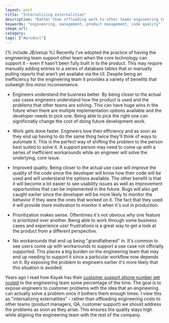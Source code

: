 ```yaml
---
layout: post
title: "Internalizing externalities"
description: "Rather than offloading work to other teams engineering teams should strive to internalize the externalities by supporting business cases as soon as they become technically feasible."
keywords: "engineering, management, product management, code quality"
image_url:
category:
tags: ["#product"]
---
```

{% include JB/setup %}
Recently I've adopted the practice of having the engineering team support other team when the core technology can support it - even if hasn't been fully built in to the product. This may require manually adding entries to a series of database tables that or manually pulling reports that aren't yet availabe via the UI. Despite being an inefficiency for the engineering team it provides a variety of benefits that outweigh this minor inconvenience.

- Engineers understand the business better. By being closer to the actual use cases engineers understand how the product is used and the problems that other teams are solving. This can have huge wins in the future when there are multiple implementation options available and the developer needs to pick one. Being able to pick the right one can significnatly change the cost of doing future development work.

- Work gets done faster. Engineers love their efficiency and as soon as they end up having to do the same thing twice they'll think of ways to automate it. This is the perfect way of shifting the problem to the person best suited to solve it. A support person may need to come up with a series of inefficient workarounds while an engineer will solve the underlying, core issue.

- Improved quality. Being closer to the actual use case will improve the quality of the code since the developer will know how their code will be used and will understand the options available. The other benefit is that it will become a lot easier to see usability issues as well as improvement opportunities that can be implemented in the future. Bugs will also get caught earlier since the developer will be more likely to monitor the behavior if they were the ones that worked on it. The fact that they used it will provide more motivation to monitor it when it's out in production.

- Prioritization makes sense. Oftentimes it's not obvious why one feature is prioritized over another. Being able to work through some business cases and experience user frustrations is a great way to get a look at the product from a different perspective.

- No workarounds that end up being "grandfathered" in. It's common to see users come up with workarounds to support a use case not officially supported. This places a big burden on the engineering team that may end up needing to support it since a particular workflow now depends on it. By exposing the problem to engineers earlier it's more likely that this situation is avoided.

Years ago I read how Kayak has their <a href="http://www.inc.com/magazine/20100201/the-way-i-work-paul-english-of-kayak.html" target="_blank">customer support phone number get routed</a> to the engineering team some percentage of the time. The goal is to expose engineers to customer problems with the idea that an engineering can actually solve a problem once it bothers them enough times. I view this as "internalizing externalities" - rather than offloading engineering costs to other teams (product managers, QA, customer support) we should address the problems as soon as they arise. This ensures the quality stays high while aligning the engineering team with the rest of the company.
